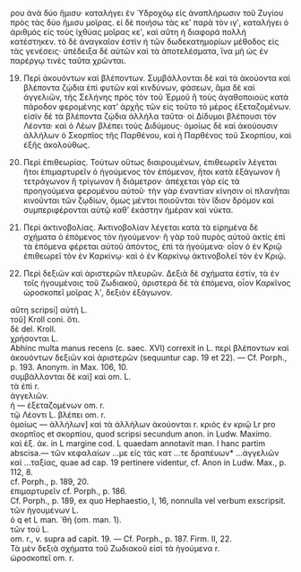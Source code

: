 ρου ἀνὰ δύο ἥμισυ· καταλήγει ἐν Ὑδροχόῳ εἰς ἀναπλήρωσιν τοῦ Ζυγίου πρὸς τὰς δύο ἥμισυ μοῖρας. εἰ δὲ ποιήσω τὰς κεʹ παρὰ τὸν ιγʹ, καταλήγει ὁ ἀριθμός εἰς τοὺς ἰχθύας μοῖρας κεʹ, καὶ αὕτη ἡ διαφορά πολλὴ κατέστηκεν. τὸ δὲ ἀναγκαῖον ἐστὶν ἡ τῶν δωδεκατημορίων μέθοδος εἰς τὰς γενέσεις· ὑπέδειξα δὲ αὐτῶν καὶ τὰ ἀποτελέσματα, ἵνα μὴ ὡς ἐν παρέργῳ τινὲς ταῦτα χρῶνται.

19. Περὶ ἀκουόντων καὶ βλέποντων.
Συμβάλλονται δὲ καὶ τὰ ἀκούοντα καὶ βλέποντα ζῴδια ἐπὶ φυτῶν καὶ κινδύνων, φάσεων, ἅμα δὲ καὶ ἀγγελιῶν, τῆς Σελήνης πρὸς τὸν τοῦ Ἑρμοῦ ἢ τοὺς ἀγαθοποιούς κατὰ πάροδον φερομένης κατ’ ἀρχῆς τῶν εἰς τοῦτο τὸ μέρος ἐξεταζομένων. εἰσίν δὲ τὰ βλέποντα ζῴδια ἀλλήλα ταῦτα· οἱ Δίδυμοι βλέπουσι τὸν Λέοντα· καὶ ὁ Λέων βλέπει τοὺς Διδύμους· ὁμοίως δὲ καὶ ἀκούουσιν ἀλλήλων ὁ Σκορπῖος τῆς Παρθένου, καὶ ἡ Παρθένος τοῦ Σκορπίου, καὶ ἐξῆς ἀκολούθως.

20. Περὶ ἐπιθεωρίας.
Τούτων οὕτως διαιρουμένων, ἐπιθεωρεῖν λέγεται ἤτοι ἐπιμαρτυρεῖν ὁ ἡγούμενος τὸν ἐπόμενον, ἤτοι κατὰ ἑξάγωνον ἢ τετράγωνον ἢ τρίγωνον ἢ διάμετρον· ἀπέχεται γὰρ εἰς τὰ προηγούμενα φερομένου αὐτοῦ· τὴν γὰρ ἐναντίαν κίνησιν οἱ πλανῆται κινοῦνται τῶν ζῳδίων, ὅμως μέντοι ποιοῦνται τὸν ἴδιον δρόμον καὶ συμπεριφέρονται αὐτῷ καθ’ ἑκάστην ἡμέραν καὶ νύκτα.

21. Περὶ ἀκτινοβολίας.
Ἀκτινοβολίαν λέγεται κατὰ τὰ εἰρημένα δὲ σχήματα ὁ ἐπόμενος τὸν ἡγούμενον· ἢ γὰρ τοῦ πυρὸς αὐτοῦ ἀκτίς ἐπὶ τὰ ἐπόμενα φέρεται αὐτοῦ ἀπόντος, ἐπὶ τὰ ἡγούμενα· οἷον ὁ ἐν Κριῷ ἐπιθεωρεῖ τὸν ἐν Καρκίνῳ· καὶ ὁ ἐν Καρκίνῳ ἀκτινοβολεῖ τὸν ἐν Κριῷ.

22. Περὶ δεξιῶν καὶ ἀριστερῶν πλευρῶν.
Δεξιὰ δὲ σχήματα ἐστίν, τὰ ἐν τοῖς ἡγουμένοις τοῦ Ζωδιακοῦ, ἀριστερά δὲ τὰ ἐπόμενα, οἷον Καρκῖνος ὡροσκοπεῖ μοῖρας λʹ, δεξιὸν ἑξάγωνον.

αὕτη scripsi] αὐτὴ L.  
τοῦ] Kroll coni. ὅτι.  
δὲ del. Kroll.  
χρήσονται L.  
Abhinc multa manus recens (c. saec. XVI) correxit in L. περὶ βλέποντων καὶ ἀκουόντων δεξιῶν καὶ ἀριστερῶν (sequuntur cap. 19 et 22). — Cf. Porph., p. 193. Anonym. in Max. 106, 10.  
συμβάλλονται δὲ καὶ] καὶ om. L.  
τὰ ἐπὶ r.  
ἀγγελιῶν.  
ἡ — ἐξεταζομένων om. r.  
τῷ Λέοντι L.  βλέπει om. r.  
ὁμοίως — ἀλλήλων] καὶ τὰ ἀλλήλων ἀκούονται r. κριός ἐν κριῷ Lr pro σκορπῖος et σκορπίου, quod scripsi secundum anon. in Ludw. Maximo.  
καὶ ἐξ. ἀκ. in L margine cod. L quaedam annotavit man. I hanc partim abscisa.— τῶν κεφαλαίων ...με εἰς τὰς κατ ...τε δραπέυων* ...ἀγγελιῶν καὶ ...ταξίας, quae ad cap. 19 pertinere videntur, cf. Anon in Ludw. Max., p. 112, 8.  
cf. Porph., p. 189, 20.  
ἐπιμαρτυρεῖν cf. Porph., p. 186.  
Cf. Porph., p. 189, ex quo Hephaestio, I, 16, nonnulla vel verbum exscripsit. τῶν ἡγουμένων L.  
ὁ q et L man. ᾽θή (om. man. 1).  
τῶν τού L.  
om. r., v. supra ad capit. 19. — Cf. Porph., p. 187. Firm. II, 22.  
Τὰ μὲν δεξιὰ σχήματα τοῦ Ζωδιακοῦ εἰσὶ τὰ ἡγούμενα r.  
ὡροσκοπεῖ om. r.